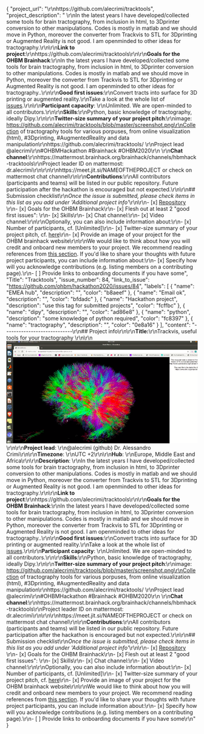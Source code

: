 {
  "project_url": "\r\nhttps://github.com/alecrimi/tracktools",
  "project_description": " \r\nIn the latest years I have developed/collected some tools for brain tractography, from inclusion in html, to 3Dprinter conversion to other manipulations. Codes is mostly in matlab and we should move in Python, moreover the converter from Trackvis to STL for 3Dprinting or Augmented Reality is not good. I am openminded to other ideas for tractography.\r\n\r\n**Link to project**:\r\nhttps://github.com/alecrimi/tracktools\r\n\r\n**Goals for the OHBM Brainhack**:\r\nIn the latest years I have developed/collected some tools for brain tractography, from inclusion in html, to 3Dprinter conversion to other manipulations. Codes is mostly in matlab and we should move in Python, moreover the converter from Trackvis to STL for 3Dprinting or Augmented Reality is not good. I am openminded to other ideas for tractography..\r\n\r\n**Good first issues**:\r\nConvert tracts into surface for 3D printing or augmented reality.\r\nTake a look at the whole list of [issues](https://github.com/alecrimi/tracktools/issues).\r\n\r\n**Participant capacity**: \r\nUnlimited. We are open-minded to all contributors.\r\n\r\n**Skills**:\r\nPython, basic knowledge of tractography, ideally Dipy.\r\n\r\n**Twitter-size summary of your project pitch**:\r\nimage: https://github.com/alecrimi/tracktools/blob/master/screenshot.png\r\nCollection of tractography tools for various porpuses, from online visualization (html), #3Dprinting, #AugmentedReality and data manipulation\r\nhttps://github.com/alecrimi/tracktools/   \r\nProject lead @alecrimi\r\n#OHBMHackathon #Brainhack #OHBM2020\r\n \r\n**Chat channel**:\r\nhttps://mattermost.brainhack.org/brainhack/channels/hbmhack-tracktools\r\nProject leader ID on mattermost: dr.alecrimi\r\n\r\n<!-- **Video channel**: -->\r\nhttps://meet.jit.si/NAMEOFTHEPROJECT or check on mattermost chat channel\r\n\r\n**Contributions**:\r\nAll contributors (participants and teams) will be listed in our public repository. Future participation after the hackathon is encouraged but not expected.\r\n\r\n## Submission checklist\r\n*Once the issue is submitted, please check items in this list as you add under 'Additional project info'*\r\n\r\n-   [x] [Repository](https://github.com/alecrimi/tracktools) \r\n-   [x] Goals for the OHBM Brainhack\r\n-   [x] Flesh out at least 2 \"good first issues\": \r\n-   [x] Skills\r\n-   [x] Chat channel:\r\n-   [x] Video channel:\r\n\r\nOptionally, you can also include information about:\r\n-   [x] Number of participants, cf. [Unlimited]\r\n-   [x] Twitter-size summary of your project pitch, cf. [here](https://github.com/ohbm/hackathon2020/blob/master/.github/ISSUE_TEMPLATE/handbooks/projects.md#twitter-size-summary-of-your-project-pitch)\r\n-   [x] Provide an image of your project for the OHBM brainhack website\r\n\r\nWe would like to think about how you will credit and onboard new members to your project. We recommend reading references from [this section](https://github.com/ohbm/hackathon2020/blob/master/.github/ISSUE_TEMPLATE/handbooks/projects.md#credit-and-onboarding). If you'd like to share your thoughts with future project participants, you can include information about:\r\n-   [x] Specify how will you acknowledge contributions (e.g. listing members on a contributing page).\r\n-   [ ] Provide links to onboarding documents if you have some",
  "Title": "Tracktools",
  "issue_number": 84,
  "link_to_issue": "https://github.com/ohbm/hackathon2020/issues/84",
  "labels": [
    {
      "name": "EMEA hub",
      "description": "",
      "color": "b8aeef"
    },
    {
      "name": "Email ok",
      "description": "",
      "color": "bfdadc"
    },
    {
      "name": "Hackathon project",
      "description": "use this tag for submitted projects",
      "color": "fcffbc"
    },
    {
      "name": "dipy",
      "description": "",
      "color": "ad86e8"
    },
    {
      "name": "python",
      "description": "some knowledge of python required",
      "color": "fc8397"
    },
    {
      "name": "tractography",
      "description": "",
      "color": "0e8a16"
    }
  ],
  "content": "----------------------------\r\n## Project info\r\n\r\n**Title:**\r\nTrackvis, useful tools for your tractography \r\n\r\n[![Alt text](https://raw.githubusercontent.com/alecrimi/tracktools/master/screenshot.png)](https://vimeo.com/422572632)\r\n\r\n**Project lead**: \r\n@alecrimi (github) Dr. Alessandro Crimi\r\n\r\n**Timezone**: \r\nUTC +2\r\n\r\n**Hub**: \r\nEurope, Middle East and Africa\r\n\r\n**Description**: \r\nIn the latest years I have developed/collected some tools for brain tractography, from inclusion in html, to 3Dprinter conversion to other manipulations. Codes is mostly in matlab and we should move in Python, moreover the converter from Trackvis to STL for 3Dprinting or Augmented Reality is not good. I am openminded to other ideas for tractography.\r\n\r\n**Link to project**:\r\nhttps://github.com/alecrimi/tracktools\r\n\r\n**Goals for the OHBM Brainhack**:\r\nIn the latest years I have developed/collected some tools for brain tractography, from inclusion in html, to 3Dprinter conversion to other manipulations. Codes is mostly in matlab and we should move in Python, moreover the converter from Trackvis to STL for 3Dprinting or Augmented Reality is not good. I am openminded to other ideas for tractography..\r\n\r\n**Good first issues**:\r\nConvert tracts into surface for 3D printing or augmented reality.\r\nTake a look at the whole list of [issues](https://github.com/alecrimi/tracktools/issues).\r\n\r\n**Participant capacity**: \r\nUnlimited. We are open-minded to all contributors.\r\n\r\n**Skills**:\r\nPython, basic knowledge of tractography, ideally Dipy.\r\n\r\n**Twitter-size summary of your project pitch**:\r\nimage: https://github.com/alecrimi/tracktools/blob/master/screenshot.png\r\nCollection of tractography tools for various porpuses, from online visualization (html), #3Dprinting, #AugmentedReality and data manipulation\r\nhttps://github.com/alecrimi/tracktools/   \r\nProject lead @alecrimi\r\n#OHBMHackathon #Brainhack #OHBM2020\r\n \r\n**Chat channel**:\r\nhttps://mattermost.brainhack.org/brainhack/channels/hbmhack-tracktools\r\nProject leader ID on mattermost: dr.alecrimi\r\n\r\n<!-- **Video channel**: -->\r\nhttps://meet.jit.si/NAMEOFTHEPROJECT or check on mattermost chat channel\r\n\r\n**Contributions**:\r\nAll contributors (participants and teams) will be listed in our public repository. Future participation after the hackathon is encouraged but not expected.\r\n\r\n## Submission checklist\r\n*Once the issue is submitted, please check items in this list as you add under 'Additional project info'*\r\n\r\n-   [x] [Repository](https://github.com/alecrimi/tracktools) \r\n-   [x] Goals for the OHBM Brainhack\r\n-   [x] Flesh out at least 2 \"good first issues\": \r\n-   [x] Skills\r\n-   [x] Chat channel:\r\n-   [x] Video channel:\r\n\r\nOptionally, you can also include information about:\r\n-   [x] Number of participants, cf. [Unlimited]\r\n-   [x] Twitter-size summary of your project pitch, cf. [here](https://github.com/ohbm/hackathon2020/blob/master/.github/ISSUE_TEMPLATE/handbooks/projects.md#twitter-size-summary-of-your-project-pitch)\r\n-   [x] Provide an image of your project for the OHBM brainhack website\r\n\r\nWe would like to think about how you will credit and onboard new members to your project. We recommend reading references from [this section](https://github.com/ohbm/hackathon2020/blob/master/.github/ISSUE_TEMPLATE/handbooks/projects.md#credit-and-onboarding). If you'd like to share your thoughts with future project participants, you can include information about:\r\n-   [x] Specify how will you acknowledge contributions (e.g. listing members on a contributing page).\r\n-   [ ] Provide links to onboarding documents if you have some\r\n"
}
